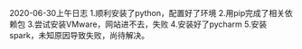 2020-06-30上午日志
1.顺利安装了python，配置好了环境
2.用pip完成了相关依赖包
3.尝试安装VMware，网站进不去，失败
4.安装好了pycharm
5.安装spark，未知原因导致失败，尚待解决。